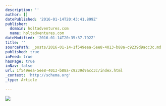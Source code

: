 ```yaml
---
description: ''
author: []
datePublished: '2016-01-14T20:43:41.899Z'
publisher:
  domain: holtadventures.com
  name: holtadventures.com
dateModified: '2016-01-14T20:35:37.792Z'
title: ''
sourcePath: _posts/2016-01-14-1f549eea-5ee8-4013-b88a-c9239d9acc3c.md
published: true
inFeed: true
hasPage: true
inNav: false
url: 1f549eea-5ee8-4013-b88a-c9239d9acc3c/index.html
_context: 'http://schema.org'
_type: Article

---
```

![](http://holtadventures.com/wp-content/Gallery/Laos/DSC_0203.JPG)